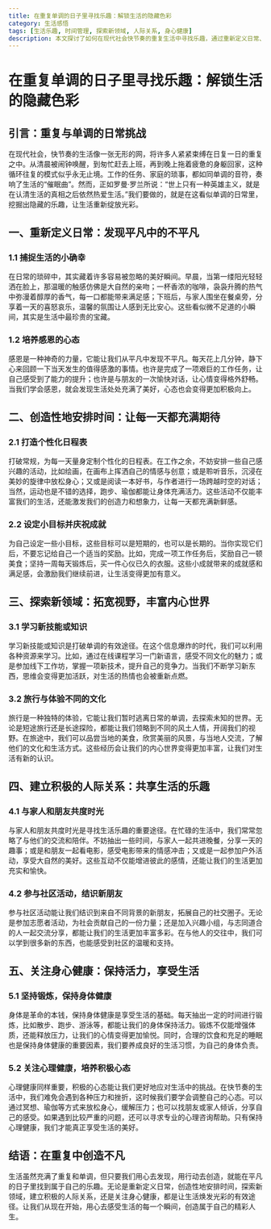 ```yaml
---
title: 在重复单调的日子里寻找乐趣：解锁生活的隐藏色彩
category: 生活感悟
tags: [生活乐趣, 时间管理, 探索新领域, 人际关系, 身心健康]
description: 本文探讨了如何在现代社会快节奏的重复生活中寻找乐趣，通过重新定义日常、创造性地安排时间、探索新领域、建立积极的人际关系以及关注身心健康等方面，解锁生活的隐藏色彩，让生活重新绽放光彩。
---
```


# 在重复单调的日子里寻找乐趣：解锁生活的隐藏色彩

## 引言：重复与单调的日常挑战

在现代社会，快节奏的生活像一张无形的网，将许多人紧紧束缚在日复一日的重复之中。从清晨被闹钟唤醒，到匆忙赶去上班，再到晚上拖着疲惫的身躯回家，这种循环往复的模式似乎永无止境。工作的任务、家庭的琐事，都如同单调的音符，奏响了生活的“催眠曲”。然而，正如罗曼·罗兰所说：“世上只有一种英雄主义，就是在认清生活的真相之后依然热爱生活。”我们要做的，就是在这看似单调的日常里，挖掘出隐藏的乐趣，让生活重新绽放光彩。

## 一、重新定义日常：发现平凡中的不平凡

### 1.1 捕捉生活的小确幸

在日常的琐碎中，其实藏着许多容易被忽略的美好瞬间。早晨，当第一缕阳光轻轻洒在脸上，那温暖的触感仿佛是大自然的亲吻；一杯香浓的咖啡，袅袅升腾的热气中弥漫着醇厚的香气，每一口都能带来满足感；下班后，与家人围坐在餐桌旁，分享着一天的喜怒哀乐，温馨的氛围让人感到无比安心。这些看似微不足道的小瞬间，其实是生活中最珍贵的宝藏。

### 1.2 培养感恩的心态

感恩是一种神奇的力量，它能让我们从平凡中发现不平凡。每天花上几分钟，静下心来回顾一下当天发生的值得感激的事情。也许是完成了一项艰巨的工作任务，让自己感受到了能力的提升；也许是与朋友的一次愉快对话，让心情变得格外舒畅。当我们学会感恩，就会发现生活处处充满了美好，心态也会变得更加积极向上。

## 二、创造性地安排时间：让每一天都充满期待

### 2.1 打造个性化日程表

打破常规，为每一天量身定制个性化的日程表。在工作之余，不妨安排一些自己感兴趣的活动，比如绘画，在画布上挥洒自己的情感与创意；或是聆听音乐，沉浸在美妙的旋律中放松身心；又或是阅读一本好书，与作者进行一场跨越时空的对话；当然，运动也是不错的选择，跑步、瑜伽都能让身体充满活力。这些活动不仅能丰富我们的生活，还能激发我们的创造力和想象力，让每一天都充满新鲜感。

### 2.2 设定小目标并庆祝成就

为自己设定一些小目标，这些目标可以是短期的，也可以是长期的。当你实现它们后，不要忘记给自己一个适当的奖励。比如，完成一项工作任务后，奖励自己一顿美食；坚持一周每天锻炼后，买一件心仪已久的衣服。这些小成就带来的成就感和满足感，会激励我们继续前进，让生活变得更加有意义。

## 三、探索新领域：拓宽视野，丰富内心世界

### 3.1 学习新技能或知识

学习新技能或知识是打破单调的有效途径。在这个信息爆炸的时代，我们可以利用各种资源来学习。比如，通过在线课程学习一门新语言，感受不同文化的魅力；或是参加线下工作坊，掌握一项新技术，提升自己的竞争力。当我们不断学习新东西，思维会变得更加活跃，对生活的热情也会被重新点燃。

### 3.2 旅行与体验不同的文化

旅行是一种独特的体验，它能让我们暂时逃离日常的单调，去探索未知的世界。无论是短途旅行还是长途探险，都能让我们领略到不同的风土人情，开阔我们的视野。在旅途中，我们可以品尝当地的美食，欣赏美丽的风景，与当地人交流，了解他们的文化和生活方式。这些经历会让我们的内心世界变得更加丰富，让我们对生活有新的认识。

## 四、建立积极的人际关系：共享生活的乐趣

### 4.1 与家人和朋友共度时光

与家人和朋友共度时光是寻找生活乐趣的重要途径。在忙碌的生活中，我们常常忽略了与他们的交流和陪伴。不妨抽出一些时间，与家人一起共进晚餐，分享一天的趣事；或是和朋友一起看电影，感受电影带来的情感冲击；又或是一起参加户外活动，享受大自然的美好。这些互动不仅能增进彼此的感情，还能让我们的生活更加充实和愉快。

### 4.2 参与社区活动，结识新朋友

参与社区活动能让我们结识到来自不同背景的新朋友，拓展自己的社交圈子。无论是参加志愿者活动，为社会贡献自己的一份力量；还是加入兴趣小组，与志同道合的人一起交流分享，都能让我们的生活更加丰富多彩。在与他人的交往中，我们可以学到很多新的东西，也能感受到社区的温暖和支持。

## 五、关注身心健康：保持活力，享受生活

### 5.1 坚持锻炼，保持身体健康

身体是革命的本钱，保持身体健康是享受生活的基础。每天抽出一定的时间进行锻炼，比如散步、跑步、游泳等，都能让我们的身体保持活力。锻炼不仅能增强体质，还能释放压力，让我们的心情变得更加愉悦。同时，合理的饮食和充足的睡眠也是保持身体健康的重要因素，我们要养成良好的生活习惯，为自己的身体负责。

### 5.2 关注心理健康，培养积极心态

心理健康同样重要，积极的心态能让我们更好地应对生活中的挑战。在快节奏的生活中，我们难免会遇到各种压力和挫折，这时候我们要学会调整自己的心态。可以通过冥想、瑜伽等方式来放松身心，缓解压力；也可以找朋友或家人倾诉，分享自己的感受。如果遇到比较严重的问题，还可以寻求专业的心理咨询帮助。只有保持心理健康，我们才能真正享受生活的美好。

## 结语：在重复中创造不凡

生活虽然充满了重复和单调，但只要我们用心去发现，用行动去创造，就能在平凡的日子里找到属于自己的乐趣。无论是重新定义日常，创造性地安排时间，探索新领域，建立积极的人际关系，还是关注身心健康，都是让生活焕发光彩的有效途径。让我们从现在开始，用心去感受生活的每一个瞬间，创造属于自己的精彩人生。